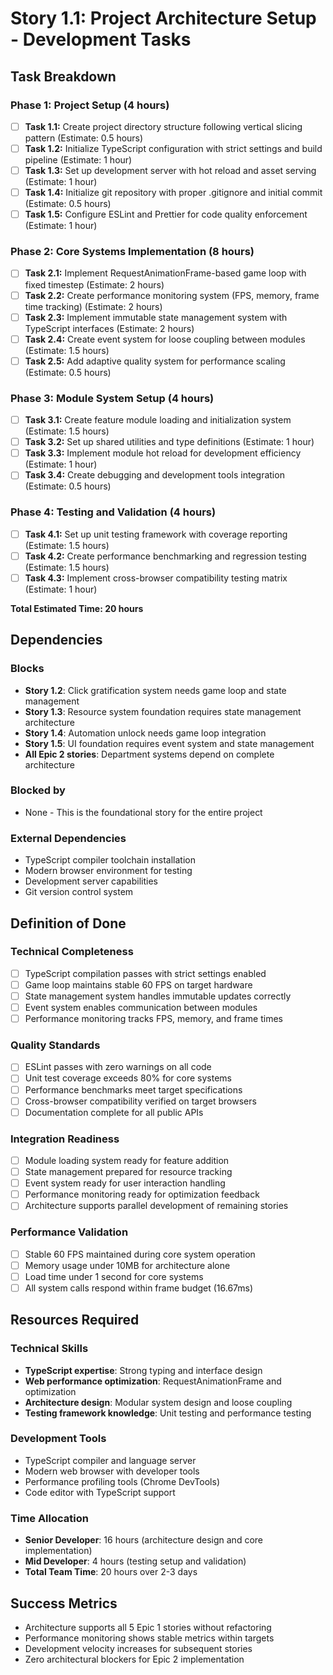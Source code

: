 # Story 1.1: Project Architecture Setup - Development Tasks

## Task Breakdown

### Phase 1: Project Setup (4 hours)
- [ ] **Task 1.1:** Create project directory structure following vertical slicing pattern (Estimate: 0.5 hours)
- [ ] **Task 1.2:** Initialize TypeScript configuration with strict settings and build pipeline (Estimate: 1 hour)
- [ ] **Task 1.3:** Set up development server with hot reload and asset serving (Estimate: 1 hour)
- [ ] **Task 1.4:** Initialize git repository with proper .gitignore and initial commit (Estimate: 0.5 hours)
- [ ] **Task 1.5:** Configure ESLint and Prettier for code quality enforcement (Estimate: 1 hour)

### Phase 2: Core Systems Implementation (8 hours)
- [ ] **Task 2.1:** Implement RequestAnimationFrame-based game loop with fixed timestep (Estimate: 2 hours)
- [ ] **Task 2.2:** Create performance monitoring system (FPS, memory, frame time tracking) (Estimate: 2 hours)
- [ ] **Task 2.3:** Implement immutable state management system with TypeScript interfaces (Estimate: 2 hours)
- [ ] **Task 2.4:** Create event system for loose coupling between modules (Estimate: 1.5 hours)
- [ ] **Task 2.5:** Add adaptive quality system for performance scaling (Estimate: 0.5 hours)

### Phase 3: Module System Setup (4 hours)
- [ ] **Task 3.1:** Create feature module loading and initialization system (Estimate: 1.5 hours)
- [ ] **Task 3.2:** Set up shared utilities and type definitions (Estimate: 1 hour)
- [ ] **Task 3.3:** Implement module hot reload for development efficiency (Estimate: 1 hour)
- [ ] **Task 3.4:** Create debugging and development tools integration (Estimate: 0.5 hours)

### Phase 4: Testing and Validation (4 hours)
- [ ] **Task 4.1:** Set up unit testing framework with coverage reporting (Estimate: 1.5 hours)
- [ ] **Task 4.2:** Create performance benchmarking and regression testing (Estimate: 1.5 hours)
- [ ] **Task 4.3:** Implement cross-browser compatibility testing matrix (Estimate: 1 hour)

**Total Estimated Time: 20 hours**

## Dependencies

### Blocks
- **Story 1.2**: Click gratification system needs game loop and state management
- **Story 1.3**: Resource system foundation requires state management architecture  
- **Story 1.4**: Automation unlock needs game loop integration
- **Story 1.5**: UI foundation requires event system and state management
- **All Epic 2 stories**: Department systems depend on complete architecture

### Blocked by
- None - This is the foundational story for the entire project

### External Dependencies
- TypeScript compiler toolchain installation
- Modern browser environment for testing
- Development server capabilities
- Git version control system

## Definition of Done

### Technical Completeness
- [ ] TypeScript compilation passes with strict settings enabled
- [ ] Game loop maintains stable 60 FPS on target hardware
- [ ] State management system handles immutable updates correctly
- [ ] Event system enables communication between modules
- [ ] Performance monitoring tracks FPS, memory, and frame times

### Quality Standards
- [ ] ESLint passes with zero warnings on all code
- [ ] Unit test coverage exceeds 80% for core systems
- [ ] Performance benchmarks meet target specifications
- [ ] Cross-browser compatibility verified on target browsers
- [ ] Documentation complete for all public APIs

### Integration Readiness
- [ ] Module loading system ready for feature addition
- [ ] State management prepared for resource tracking
- [ ] Event system ready for user interaction handling
- [ ] Performance monitoring ready for optimization feedback
- [ ] Architecture supports parallel development of remaining stories

### Performance Validation
- [ ] Stable 60 FPS maintained during core system operation
- [ ] Memory usage under 10MB for architecture alone
- [ ] Load time under 1 second for core systems
- [ ] All system calls respond within frame budget (16.67ms)

## Resources Required

### Technical Skills
- **TypeScript expertise**: Strong typing and interface design
- **Web performance optimization**: RequestAnimationFrame and optimization
- **Architecture design**: Modular system design and loose coupling
- **Testing framework knowledge**: Unit testing and performance testing

### Development Tools
- TypeScript compiler and language server
- Modern web browser with developer tools
- Performance profiling tools (Chrome DevTools)
- Code editor with TypeScript support

### Time Allocation
- **Senior Developer**: 16 hours (architecture design and core implementation)
- **Mid Developer**: 4 hours (testing setup and validation)
- **Total Team Time**: 20 hours over 2-3 days

## Success Metrics
- Architecture supports all 5 Epic 1 stories without refactoring
- Performance monitoring shows stable metrics within targets
- Development velocity increases for subsequent stories
- Zero architectural blockers for Epic 2 implementation